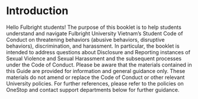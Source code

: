# Introduction  

Hello Fulbright students! The purpose of this booklet is to help students understand and navigate Fulbright University Vietnam’s Student Code of Conduct on threatening behaviors (abusive behaviors, disruptive behaviors), discrimination, and harassment. In particular, the booklet is intended to address questions about Disclosure and Reporting instances of Sexual Violence and Sexual Harassment and the subsequent processes under the Code of Conduct. Please be aware that the materials contained in this Guide are provided for information and general guidance only. These materials do not amend or replace the Code of Conduct or other relevant University policies. For further references, please refer to the policies on OneStop and contact support departments below for further guidance.  

```{tableofcontents}
```
